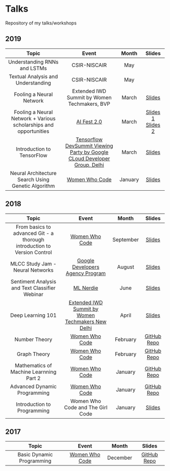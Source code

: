 # Talks
Repository of my talks/workshops

## 2019

| Topic                                                                 | Event                                   | Month     | Slides |
| :-------------------------------------------------------------------: | :-------------------------------------: | :-------: | :----: |
| Understanding RNNs and LSTMs | CSIR-NISCAIR | May |
| Textual Analysis and Understanding | CSIR-NISCAIR | May |
| Fooling a Neural Network | Extended IWD Summit by Women Techmakers, BVP | March | [Slides](https://docs.google.com/presentation/d/18susLnoo0zzmfjw0szyrHdlRm8zuWL1aGmNiQA3JrM4/edit?usp=sharing) |
| Fooling a Neural Network + Various scholarships and opportunities | [AI Fest 2.0](http://aifest.iedccoet.org/) | March | [Slides 1](https://docs.google.com/presentation/d/18susLnoo0zzmfjw0szyrHdlRm8zuWL1aGmNiQA3JrM4/edit?usp=sharing) [Slides 2](https://docs.google.com/presentation/d/1DqaxNENOPQOQ41IMlSFPBQUEpdpqnaeJNwH1caDwmv0/edit?usp=sharing) |
| Introduction to TensorFlow | [Tensorflow DevSummit Viewing Party by Google CLoud Developer Group, Delhi](https://commudle.com/gcdc-new-delhi/events/tf-devsummit-viewing-party) | March | [Slides](https://docs.google.com/presentation/d/1w9ZR-TdN_YgiY92q0E1C9ZMPTFw3nDUxARAJvj-u7oI/edit?usp=sharing) |
| Neural Architecture Search Using Genetic Algorithm | [Women Who Code](https://www.meetup.com/Women-Who-Code-Delhi/events/257638229/) | January | [Slides](https://docs.google.com/presentation/d/1xz3JcvRcVCgbvwzxKlpdDPNGPmKPkLe7HlwtnKJWB2A/edit?usp=sharing) |

## 2018

| Topic                                                                 | Event                                   | Month     | Slides |
| :-------------------------------------------------------------------: | :-------------------------------------: | :-------: | :----: |
| From basics to advanced Git - a thorough introduction to Version Control | [Women Who Code](https://www.meetup.com/Women-Who-Code-Delhi/events/254111109/?read=1&_xtd=gatlbWFpbF9jbGlja9oAJDE2ZTU1MjA2LWUzMWMtNDIwOC1hZmIxLTVmYmE4ZGE4NTkyMw&_af=event&_af_eid=254111109) | September | [Slides](https://docs.google.com/presentation/d/1CYEJ3UaKchmYSpv6ujJGPcc4fHgzL2g40j8fgc7voeg/edit?usp=sharing)
| MLCC Study Jam - Neural Networks | [Google Developers Agency Program](https://www.youtube.com/watch?v=gSmy6pY4yDs&feature=share) | August | [Slides](https://docs.google.com/presentation/d/19-iM6mal-5GRpz6y-PSZaga2cuYUNqiJ_V_YTKUGLQM/edit?usp=sharing) |
| Sentiment Analysis and Text Classifier Webinar | [ML Nerdie](https://www.facebook.com/mlnerdie/videos/480282612408130) | June | [Slides](https://docs.google.com/presentation/d/1uj0IefW4j3i_hDfxUgKuzw_YWh5sYCGavr0fqCttgr8/edit?usp=sharing)  |
| Deep Learning 101 | [Extended IWD Summit by Women Techmakers New Delhi](https://www.meetup.com/GDGNewDelhi/events/248254135/) | April | [Slides](https://docs.google.com/presentation/d/1GSieFi3Vz53VbpijSfV6a9ZJY5vLWlotc9xlYt8ldh4/edit?usp=sharing)   |
| Number Theory | [Women Who Code](https://www.meetup.com/Women-Who-Code-Delhi/events/247551851/) | February | [GitHub Repo](https://github.com/shubhi-sareen/Deep-Dive-into-Competitive-Programming---Women-Who-Code-Delhi-Number-Theory) |
| Graph Theory | [Women Who Code](https://www.meetup.com/Women-Who-Code-Delhi/events/246996186/) | February | [GitHub Repo](https://github.com/shubhi-sareen/Deep-Dive-into-Competitive-Programming---Women-Who-Code-Delhi-Graph-Theory) |
| Mathematics of Machine Learnning Part 2 | [Women Who Code](https://www.meetup.com/Women-Who-Code-Delhi/events/246927838/) | January | [GitHub Repo](https://github.com/shubhi-sareen/Mathematics-of-Machine-Learning-Part-2---Women-Who-Code-Delhi) |
| Advanced Dynamic Programming | [Women Who Code](https://www.meetup.com/Women-Who-Code-Delhi/events/246556323/) | January | [GitHub Repo](https://github.com/shubhi-sareen/Deep-Dive-into-Competitive-Programming---Women-Who-Code-Delhi-Dynamic-Programming-) |
| Introduction to Programming | Women Who Code and The Girl Code | January | [Slides](https://docs.google.com/presentation/d/1oeHk61-ddrVbqHkbCQgrsgehohAn5ZrR955MUZzDplc/edit?usp=sharing) |

## 2017

| Topic                                                                 | Event                                   | Month     | Slides |
| :-------------------------------------------------------------------: | :-------------------------------------: | :-------: | :----: |
| Basic Dynamic Programming | [Women Who Code](https://www.meetup.com/Women-Who-Code-Delhi/events/243547695/) | December | [GitHub Repo](https://github.com/shubhi-sareen/Deep-Dive-into-Competitive-Programming---Women-Who-Code-Delhi-Dynamic-Programming-) |
